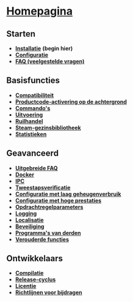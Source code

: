 # **[Homepagina](https://github.com/JustArchi/ArchiSteamFarm/wiki/Home-nl-NL)**

## Starten

* **[Installatie](https://github.com/JustArchi/ArchiSteamFarm/wiki/Setting-up-nl-NL)** **(begin hier)**
* **[Configuratie](https://github.com/JustArchi/ArchiSteamFarm/wiki/Configuration-nl-NL)**
* **[FAQ (veelgestelde vragen)](https://github.com/JustArchi/ArchiSteamFarm/wiki/FAQ-nl-NL)**

## Basisfuncties

* **[Compatibiliteit](https://github.com/JustArchi/ArchiSteamFarm/wiki/Compatibility-nl-NL)**
* **[Productcode-activering op de achtergrond](https://github.com/JustArchi/ArchiSteamFarm/wiki/Background-games-redeemer-nl-NL)**
* **[Commando's](https://github.com/JustArchi/ArchiSteamFarm/wiki/Commands-nl-NL)**
* **[Uitvoering](https://github.com/JustArchi/ArchiSteamFarm/wiki/Performance-nl-NL)**
* **[Ruilhandel](https://github.com/JustArchi/ArchiSteamFarm/wiki/Trading-nl-NL)**
* **[Steam-gezinsbibliotheek](https://github.com/JustArchi/ArchiSteamFarm/wiki/Steam-Family-Sharing-nl-NL)**
* **[Statistieken](https://github.com/JustArchi/ArchiSteamFarm/wiki/Statistics-nl-NL)**

## Geavanceerd

* **[Uitgebreide FAQ](https://github.com/JustArchi/ArchiSteamFarm/wiki/Extended-FAQ-nl-NL)**
* **[Docker](https://github.com/JustArchi/ArchiSteamFarm/wiki/Docker-nl-NL)**
* **[IPC](https://github.com/JustArchi/ArchiSteamFarm/wiki/IPC-nl-NL)**
* **[Tweestapsverificatie](https://github.com/JustArchi/ArchiSteamFarm/wiki/Two-factor-authentication-nl-NL)**
* **[Configuratie met laag geheugenverbruik](https://github.com/JustArchi/ArchiSteamFarm/wiki/Low-memory-setup-nl-NL)**
* **[Configuratie met hoge prestaties](https://github.com/JustArchi/ArchiSteamFarm/wiki/High-performance-setup-nl-NL)**
* **[Opdrachtregelparameters](https://github.com/JustArchi/ArchiSteamFarm/wiki/Command-line-arguments-nl-NL)**
* **[Logging](https://github.com/JustArchi/ArchiSteamFarm/wiki/Logging-nl-NL)**
* **[Localisatie](https://github.com/JustArchi/ArchiSteamFarm/wiki/Localization-nl-NL)**
* **[Beveiliging](https://github.com/JustArchi/ArchiSteamFarm/wiki/Security-nl-NL)**
* **[Programma's van derden](https://github.com/JustArchi/ArchiSteamFarm/wiki/Third-party-tools-nl-NL)**
* **[Verouderde functies](https://github.com/JustArchi/ArchiSteamFarm/wiki/Deprecation-nl-NL)**

## Ontwikkelaars

* **[Compilatie](https://github.com/JustArchi/ArchiSteamFarm/wiki/Compilation-nl-NL)**
* **[Release-cyclus](https://github.com/JustArchi/ArchiSteamFarm/wiki/Release-cycle-nl-NL)**
* **[Licentie](https://github.com/JustArchi/ArchiSteamFarm/wiki/License-nl-NL)**
* **[Richtlijnen voor bijdragen](https://github.com/JustArchi/ArchiSteamFarm/blob/master/.github/CONTRIBUTING.md)**